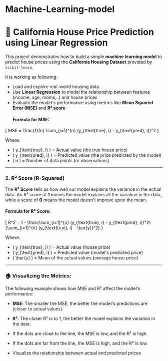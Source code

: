 # Machine-Learning-model
# 🏡 California House Price Prediction using Linear Regression

This project demonstrates how to build a simple **machine learning model** to predict house prices using the **California Housing Dataset** provided by `scikit-learn`.

It is working as following:
- Load and explore real-world housing data
- Use **Linear Regression** to model the relationship between features (income, age, rooms,..) and house prices
- Evaluate the model's performance using metrics like **Mean Squared Error (MSE)** and **R² score**
  #### Formula for MSE:

\[
MSE = \frac{1}{n} \sum_{i=1}^{n} (y_{\text{true}, i} - y_{\text{pred}, i})^2
\]

Where:
- \( y_{\text{true}, i} \) = Actual value (the true house price)
- \( y_{\text{pred}, i} \) = Predicted value (the price predicted by the model)
- \( n \) = Number of data points (or observations)

---

### 2. **R² Score (R-Squared)**

The **R² Score** tells us how well our model explains the variance in the actual data. An R² score of **1** means the model explains all the variation in the data, while a score of **0** means the model doesn't improve upon the mean.

#### Formula for R² Score:

\[
R^2 = 1 - \frac{\sum_{i=1}^{n} (y_{\text{true}, i} - y_{\text{pred}, i})^2}{\sum_{i=1}^{n} (y_{\text{true}, i} - \bar{y})^2}
\]

Where:
- \( y_{\text{true}, i} \) = Actual value (house price)
- \( y_{\text{pred}, i} \) = Predicted value (model's predicted price)
- \( \bar{y} \) = Mean of the actual values (average house price)

---

### 🏠 Visualizing the Metrics:

The following example shows how MSE and R² affect the model's performance:
- **MSE**: The smaller the MSE, the better the model's predictions are (closer to actual values).
- **R²**: The closer R² is to 1, the better the model explains the variation in the data.

- If the dots are close to the line, the MSE is low, and the R² is high.
- If the dots are far from the line, the MSE is high, and the R² is low.
- Visualize the relationship between actual and predicted prices
